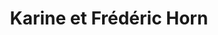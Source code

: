 ---
title: "Karine et Frédéric Horn"
url: /saint-pierre-de-varengeville/karine-et-frederic-horn/
shop: boucherie
---